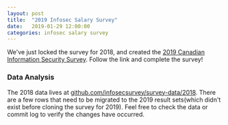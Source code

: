 ```yaml
---
layout: post
title:  "2019 Infosec Salary Survey"
date:   2019-01-29 12:00:00
categories: infosec salary survey
---
```


We've just locked the survey for 2018, and created the [2019 Canadian Information Security Survey][2019survey].
Follow the link and complete the survey!

### Data Analysis

The 2018 data lives at [github.com/infosecsurvey/survey-data/2018][2018data].
There are a few rows that need to be migrated to the 2019 result sets(which
didn't exist before cloning the survey for 2019). Feel free to check the data or
commit log to verify the changes have occurred.

[2019survey]: https://docs.google.com/forms/d/1Cp8-hDI5bDkY2znItkigXuGHoGncOuVsQRShz-KiWVY
[2018data]: https://github.com/infosecsurvey/survey-data